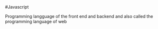 #Javascript















Programming langguage of the front end and backend and also called the programming language of web







